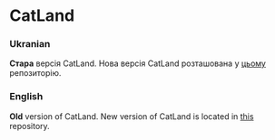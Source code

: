 # CatLand
### Ukranian
**Стара** версія CatLand.
Нова версія CatLand розташована у [цьому](https://github.com/DenisCooper09/Catland) репозиторію.
### English
**Old** version of CatLand.
New version of CatLand is located in [this](https://github.com/DenisCooper09/Catland) repository.
